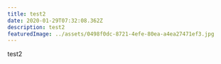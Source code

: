 ```yaml
---
title: test2
date: 2020-01-29T07:32:08.362Z
description: test2
featuredImage: ../assets/0498f0dc-8721-4efe-80ea-a4ea27471ef3.jpg
---
```

test2
